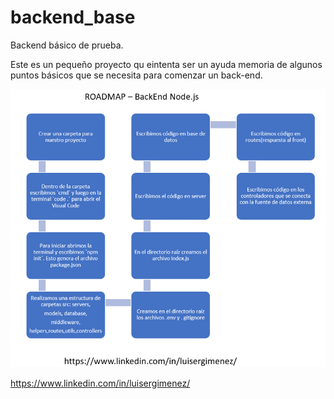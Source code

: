 # backend_base
Backend básico de prueba.

Este es un pequeño proyecto qu eintenta ser un ayuda memoria de algunos puntos básicos que se necesita para comenzar un back-end.




![texto alternativo](Roadmap%20backend.png)


https://www.linkedin.com/in/luisergimenez/